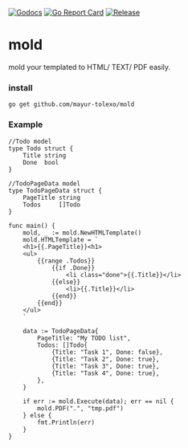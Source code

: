 [![Godocs](https://img.shields.io/badge/golang-documentation-blue.svg)](https://www.godoc.org/github.com/mayur-tolexo/mold)
[![Go Report Card](https://goreportcard.com/badge/github.com/mayur-tolexo/mold)](https://goreportcard.com/report/github.com/mayur-tolexo/mold)
[![Release](https://img.shields.io/github/release/mayur-tolexo/mold.svg?style=flat-square)](https://github.com/mayur-tolexo/mold/releases)

# mold
mold your templated to HTML/ TEXT/ PDF easily.



### install
```
go get github.com/mayur-tolexo/mold
```


### Example
```
//Todo model
type Todo struct {
	Title string
	Done  bool
}

//TodoPageData model
type TodoPageData struct {
	PageTitle string
	Todos     []Todo
}

func main() {
	mold, _ := mold.NewHTMLTemplate()
	mold.HTMLTemplate = `
	<h1>{{.PageTitle}}<h1>
	<ul>
	    {{range .Todos}}
	        {{if .Done}}
	            <li class="done">{{.Title}}</li>
	        {{else}}
	            <li>{{.Title}}</li>
	        {{end}}
	    {{end}}
	</ul>
	`

	data := TodoPageData{
		PageTitle: "My TODO list",
		Todos: []Todo{
			{Title: "Task 1", Done: false},
			{Title: "Task 2", Done: true},
			{Title: "Task 3", Done: true},
			{Title: "Task 4", Done: true},
		},
	}

	if err := mold.Execute(data); err == nil {
		mold.PDF(".", "tmp.pdf")
	} else {
		fmt.Println(err)
	}
}
```